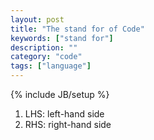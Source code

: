 ```yaml
---
layout: post
title: "The stand for of Code"
keywords: ["stand for"]
description: ""
category: "code"
tags: ["language"]
---
```

{% include JB/setup %}

1. LHS: left-hand side
2. RHS: right-hand side
